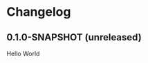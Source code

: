 # Changelog

## 0.1.0-SNAPSHOT (unreleased)

Hello World

[0.1.0]: https://github.com/rickbusarow/statik/releases/tag/0.1.0
